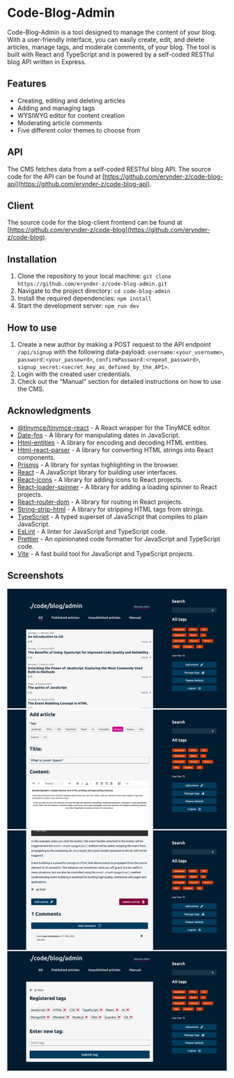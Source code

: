 # Code-Blog-Admin

Code-Blog-Admin is a tool designed to manage the content of your blog. With a user-friendly interface, you can easily create, edit, and delete articles, manage tags, and moderate comments, of your blog. The tool is built with React and TypeScript and is powered by a self-coded RESTful blog API written in Express.

## Features

- Creating, editing and deleting articles
- Adding and managing tags
- WYSIWYG editor for content creation
- Moderating article comments
- Five different color themes to choose from

## API

The CMS fetches data from a self-coded RESTful blog API. The source code for the API can be found at [https://github.com/erynder-z/code-blog-api](https://github.com/erynder-z/code-blog-api).

## Client

The source code for the blog-client frontend can be found at [https://github.com/erynder-z/code-blog](https://github.com/erynder-z/code-blog).

## Installation

1.  Clone the repository to your local machine: `git clone https://github.com/erynder-z/code-blog-admin.git`
2.  Navigate to the project directory: `cd code-blog-admin`
3.  Install the required dependencies: `npm install`
4.  Start the development server: `npm run dev`

## How to use

1. Create a new author by making a POST request to the API endpoint `/api/signup` with the following data-payload: `username:<your_username>`, `password:<your_passowrd>`, `confirmPassword:<repeat_password>`, `signup_secret:<secret_key_as_defined_by_the_API>`.
2. Login with the created user credentials.
3. Check out the "Manual" section for detailed instructions on how to use the CMS.

## Acknowledgments

- [@tinymce/tinymce-react](https://github.com/tinymce/tinymce-react) - A React wrapper for the TinyMCE editor.
- [Date-fns](https://date-fns.org/) - A library for manipulating dates in JavaScript.
- [Html-entities](https://github.com/mdevils/node-html-entities) - A library for encoding and decoding HTML entities.
- [Html-react-parser](https://github.com/remarkablemark/html-react-parser) - A library for converting HTML strings into React components.
- [Prismjs](https://prismjs.com/) - A library for syntax highlighting in the browser.
- [React](https://reactjs.org/) - A JavaScript library for building user interfaces.
- [React-icons](https://github.com/react-icons/react-icons) - A library for adding icons to React projects.
- [React-loader-spinner](https://github.com/mhnpd/react-loader-spinner) - A library for adding a loading spinner to React projects.
- [React-router-dom](https://github.com/ReactTraining/react-router/tree/master/packages/react-router-dom) - A library for routing in React projects.
- [String-strip-html](https://github.com/vkurchatkin/string-strip-html) - A library for stripping HTML tags from strings.
- [TypeScript](https://www.typescriptlang.org/) - A typed superset of JavaScript that compiles to plain JavaScript.
- [EsLint](https://eslint.org/) - A linter for JavaScript and TypeScript code.
- [Prettier](https://prettier.io/) - An opinionated code formatter for JavaScript and TypeScript code.
- [Vite](https://vite.dev/) - A fast build tool for JavaScript and TypeScript projects.

## Screenshots

<img src="src/assets/screenshot_1.png" alt="screenshot"/>
<img src="src/assets/screenshot_2.png" alt="screenshot"/>
<img src="src/assets/screenshot_3.png" alt="screenshot"/>
<img src="src/assets/screenshot_4.png" alt="screenshot"/>
